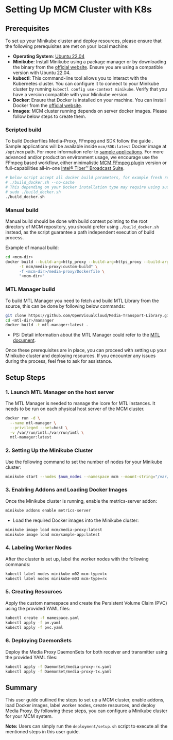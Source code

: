 # Setting Up MCM Cluster with K8s

## Prerequisites

To set up your Minikube cluster and deploy resources, please ensure that the following prerequisites are met on your local machine:

- **Operating System**: [Ubuntu 22.04](https://releases.ubuntu.com/22.04/)
- **Minikube**: Install Minikube using a package manager or by downloading the binary from the [official website](https://minikube.sigs.k8s.io/docs/start/). Ensure you are using a compatible version with Ubuntu 22.04.
- **kubectl**: This command-line tool allows you to interact with the Kubernetes cluster. You can configure it to connect to your Minikube cluster by running `kubectl config use-context minikube`. Verify that you have a version compatible with your Minikube version.
- **Docker**: Ensure that Docker is installed on your machine. You can install Docker from the [official website](https://docs.docker.com/get-docker/).
- **Images**: MCM cluster running depends on server docker images. Please follow below steps to create them.

### Scripted build

To build Dockerfiles Media-Proxy, FFmpeg and SDK follow the guide [](./README.md#build-the-docker-images). Sample applications will be available inside `mcm/SDK:latest` Docker image at `/opt/mcm` path. For more information refer to [sample applications](../sdk/README.md#sample-applications). For more advanced and/or production environment usage, we encourage use the FFmpeg based workflow, either minimalistic [MCM FFmpeg plugin](../ffmpeg-plugin/README.md) version or full-capabilities all-in-one [Intel® Tiber™ Broadcast Suite](https://github.com/OpenVisualCloud/Intel-Tiber-Broadcast-Suite).

```bash
# below script accept all docker build parameters, for example fresh rebuild:
# ./build_docker.sh --no-cache
# This depending on your Docker installation type may require using sudo:
# sudo ./build_docker.sh
./build_docker.sh
```

### Manual build

Manual build should be done with build context pointing to the root directory of MCM repository, you should prefer using `./build_docker.sh` instead, as the script guarantee a path independent execution of build process.

Example of manual build:

```bash
cd <mcm-dir>
docker build --build-arg=http_proxy --build-arg=https_proxy --build-arg=no_proxy \
      -t mcm/media-proxy:custom-build" \
      -f <mcm-dir>/media-proxy/Dockerfile \
      "<mcm-dir>"
```

### MTL Manager build

To build MTL Manager you need to fetch and build MTL Library from the source, this can be done by following below commands:

```bash
git clone https://github.com/OpenVisualCloud/Media-Transport-Library.git <mtl-dir>
cd <mtl-dir>/mananger
docker build -t mtl-manager:latest .
```

- PS: Detail information about the MTL Manager could refer to the [MTL document](https://github.com/OpenVisualCloud/Media-Transport-Library/tree/main/manager).

Once these prerequisites are in place, you can proceed with setting up your Minikube cluster and deploying resources. If you encounter any issues during the process, feel free to ask for assistance.

## Setup Steps

### 1. Launch MTL Manager on the host server

The MTL Manager is needed to manage the lcore for MTL instances. It needs to be run on each physical host server of the MCM cluster.

```bash
docker run -d \
  --name mtl-manager \
  --privileged --net=host \
  -v /var/run/imtl:/var/run/imtl \
  mtl-manager:latest
```

### 2. Setting Up the Minikube Cluster

Use the following command to set the number of nodes for your Minikube cluster:

```bash
minikube start --nodes $num_nodes --namespace mcm --mount-string="/var/run/imtl:/var/run/imtl" --mount
```

### 3. Enabling Addons and Loading Docker Images

Once the Minikube cluster is running, enable the metrics-server addon:

```bash
minikube addons enable metrics-server
```

- Load the required Docker images into the Minikube cluster:

```bash
minikube image load mcm/media-proxy:latest
minikube image load mcm/sample-app:latest
```

### 4. Labeling Worker Nodes

After the cluster is set up, label the worker nodes with the following commands:

```bash
kubectl label nodes minikube-m02 mcm-type=tx
kubectl label nodes minikube-m03 mcm-type=rx
```

### 5. Creating Resources

Apply the custom namespace and create the Persistent Volume Claim (PVC) using the provided YAML files:

```bash
kubectl create -f namespace.yaml
kubectl apply -f pv.yaml
kubectl apply -f pvc.yaml
```

### 6. Deploying DaemonSets

Deploy the Media Proxy DaemonSets for both receiver and transmitter using the provided YAML files:

```bash
kubectl apply -f DaemonSet/media-proxy-rx.yaml
kubectl apply -f DaemonSet/media-proxy-tx.yaml
```

## Summary

This user guide outlined the steps to set up a MCM cluster, enable addons, load Docker images, label worker nodes, create resources, and deploy Media Proxy. By following these steps, you can configure a Minikube cluster for your MCM system.

**Note:** Users can simply run the `deployment/setup.sh` script to execute all the mentioned steps in this user guide.
